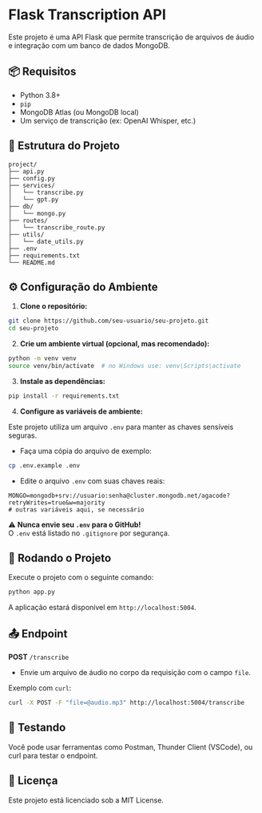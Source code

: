 # Flask Transcription API

Este projeto é uma API Flask que permite transcrição de arquivos de áudio e integração com um banco de dados MongoDB.

## 📦 Requisitos

- Python 3.8+
- `pip`
- MongoDB Atlas (ou MongoDB local)
- Um serviço de transcrição (ex: OpenAI Whisper, etc.)

## 📁 Estrutura do Projeto

```
project/
├── api.py
├── config.py
├── services/
│   └── transcribe.py
│   └── gpt.py
├── db/
│   └── mongo.py
├── routes/
│   └── transcribe_route.py
├── utils/
│   └── date_utils.py
├── .env
├── requirements.txt
└── README.md
```

## ⚙️ Configuração do Ambiente

1. **Clone o repositório:**

```bash
git clone https://github.com/seu-usuario/seu-projeto.git
cd seu-projeto
```

2. **Crie um ambiente virtual (opcional, mas recomendado):**

```bash
python -m venv venv
source venv/bin/activate  # no Windows use: venv\Scripts\activate
```

3. **Instale as dependências:**

```bash
pip install -r requirements.txt
```

4. **Configure as variáveis de ambiente:**

Este projeto utiliza um arquivo `.env` para manter as chaves sensíveis seguras.

- Faça uma cópia do arquivo de exemplo:

```bash
cp .env.example .env
```

- Edite o arquivo `.env` com suas chaves reais:

```env
MONGO=mongodb+srv://usuario:senha@cluster.mongodb.net/agacode?retryWrites=true&w=majority
# outras variáveis aqui, se necessário
```

⚠️ **Nunca envie seu `.env` para o GitHub!**  
O `.env` está listado no `.gitignore` por segurança.

## 🚀 Rodando o Projeto

Execute o projeto com o seguinte comando:

```bash
python app.py
```

A aplicação estará disponível em `http://localhost:5004`.

## 📤 Endpoint

**POST** `/transcribe`

- Envie um arquivo de áudio no corpo da requisição com o campo `file`.

Exemplo com `curl`:

```bash
curl -X POST -F "file=@audio.mp3" http://localhost:5004/transcribe
```

## 🧪 Testando

Você pode usar ferramentas como Postman, Thunder Client (VSCode), ou curl para testar o endpoint.

## 📄 Licença

Este projeto está licenciado sob a MIT License.
